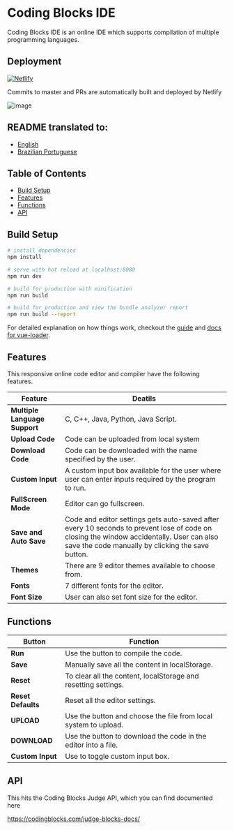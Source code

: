# Coding Blocks IDE

Coding Blocks IDE is an online IDE which supports compilation of multiple programming languages.

## Deployment

[![Netlify](https://www.netlify.com/img/global/badges/netlify-color-accent.svg)](https://app.netlify.com/sites/cb-ide)

Commits to master and PRs are automatically built and deployed by Netlify

![image](https://user-images.githubusercontent.com/22571395/40135873-ffe73618-5963-11e8-85db-01c103688f4a.png)

## README translated to:

- [English](README.md)
- [Brazilian Portuguese](docs/br/README.md)

## Table of Contents

- [Build Setup](#build-setup)
- [Features](#features)
- [Functions](#functions)
- [API](#api)

## Build Setup

```bash
# install dependencies
npm install

# serve with hot reload at localhost:8080
npm run dev

# build for production with minification
npm run build

# build for production and view the bundle analyzer report
npm run build --report
```

For detailed explanation on how things work, checkout the [guide](http://vuejs-templates.github.io/webpack/) and [docs for vue-loader](http://vuejs.github.io/vue-loader).

## Features

This responsive online code editor and compiler have the following features.

| Feature                       | Deatils                                                                                                                                                                                       |
| ----------------------------- | --------------------------------------------------------------------------------------------------------------------------------------------------------------------------------------------- |
| **Multiple Language Support** | C, C++, Java, Python, Java Script.                                                                                                                                                            |
| **Upload Code**               | Code can be uploaded from local system                                                                                                                                                        |
| **Download Code**             | Code can be downloaded with the name specified by the user.                                                                                                                                   |
| **Custom Input**              | A custom input box available for the user where user can enter inputs required by the program to run.                                                                                         |
| **FullScreen Mode**           | Editor can go fullscreen.                                                                                                                                                                     |
| **Save and Auto Save**        | Code and editor settings gets auto-saved after every 10 seconds to prevent lose of code on closing the window accidentally. User can also save the code manually by clicking the save button. |
| **Themes**                    | There are 9 editor themes available to choose from.                                                                                                                                           |
| **Fonts**                     | 7 different fonts for the editor.                                                                                                                                                             |
| **Font Size**                 | User can also set font size for the editor.                                                                                                                                                   |

## Functions

| Button             | Function                                                        |
| ------------------ | --------------------------------------------------------------- |
| **Run**            | Use the button to compile the code.                             |
| **Save**           | Manually save all the content in localStorage.                  |
| **Reset**          | To clear all the content, localStorage and resetting settings.  |
| **Reset Defaults** | Reset all the editor settings.                                  |
| **UPLOAD**         | Use the button and choose the file from local system to upload. |
| **DOWNLOAD**       | Use the button to download the code in the editor into a file.  |
| **Custom Input**   | Use to toggle custom input box.                                 |

## API

This hits the Coding Blocks Judge API, which you can find documented here

<https://codingblocks.com/judge-blocks-docs/>
